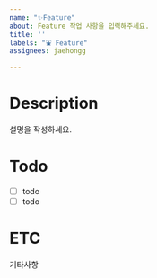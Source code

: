 ```yaml
---
name: "✨Feature"
about: Feature 작업 사항을 입력해주세요.
title: ''
labels: "⛲ Feature"
assignees: jaehongg

---
```


# Description
설명을 작성하세요.

# Todo
- [ ] todo
- [ ] todo

# ETC
기타사항
